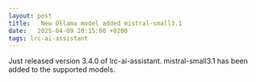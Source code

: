 ```yaml
---
layout: post
title:   New Ollama model added mistral-small3.1
date:   2025-04-09 20:15:00 +0200
tags: lrc-ai-assistant
---
```

Just released version 3.4.0 of lrc-ai-assistant.
mistral-small3.1 has been added to the supported models.
